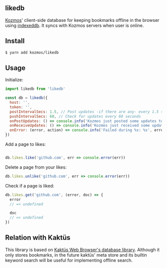 ## likedb

[Kozmos](https://getkozmos.com)' client-side database for keeping bookmarks offline in the browser using [indexeddb](https://github.com/azer/indexeddb). It syncs with Kozmos servers when user is online.

## Install

```bash
$ yarn add kozmos/likedb
```

## Usage

Initialize:

```js
import likedb from 'likedb'

const db = likedb({
  host: '',
  token: '',
  postIntervalSecs: 1.5, // Post updates -if there are any- every 1.5 seconds
  pushIntervalSecs: 60, // Check for updates every 60 seconds
  onPostUpdates: () => console.info('Kozmos just posted some updates to server'),
  onReceiveUpdates: () => console.info('Kozmos just received some updates from server')
  onError: (error, action) => console.info('Failed during %s: %s', error.action, error)
})
```

Add a page to likes:

```js

db.likes.like('github.com', err => console.error(err))
```

Delete a page from your likes:

```js
db.likes.unlike('github.com', err => console.error(err))
```

Check if a page is liked:

```js
db.likes.get('github.com', (error, doc) => {
  error
  // => undefined

  doc
  // => undefined
})
```



## Relation with Kaktüs

This library is based on [Kaktüs Web Browser's database library](https://github.com/kaktus/db). Although it only stores bookmarks,
in the future kaktüs' meta store and its builtin keyword search will be useful for implementing offline search.
